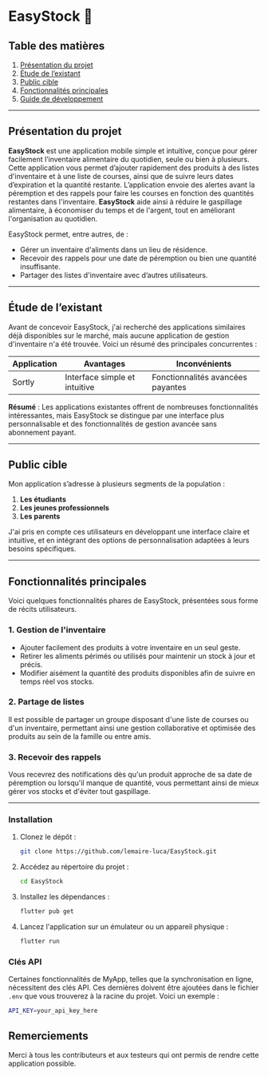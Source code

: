 # EasyStock 📝

## Table des matières

1. [Présentation du projet](#présentation-du-projet)
2. [Étude de l’existant](#étude-de-lexistant)
3. [Public cible](#public-cible)
4. [Fonctionnalités principales](#fonctionnalités-principales)
5. [Guide de développement](#guide-de-développement)

---

## Présentation du projet

**EasyStock** est une application mobile simple et intuitive, conçue pour gérer facilement l’inventaire alimentaire du quotidien, seule ou bien à plusieurs.
Cette application vous permet d’ajouter rapidement des produits à des listes d'inventaire et à une liste de courses, ainsi que de suivre leurs dates d’expiration et la quantité restante. L’application envoie des alertes avant la péremption et des rappels pour faire les courses en fonction des quantités restantes dans l'inventaire. **EasyStock** aide ainsi à réduire le gaspillage alimentaire, à économiser du temps et de l'argent, tout en améliorant l'organisation au quotidien.


EasyStock permet, entre autres, de :
- Gérer un inventaire d'aliments dans un lieu de résidence.
- Recevoir des rappels pour une date de péremption ou bien une quantité insuffisante.
- Partager des listes d'inventaire avec d’autres utilisateurs.
---

## Étude de l’existant

Avant de concevoir EasyStock, j'ai recherché des applications similaires déjà disponibles sur le marché, mais aucune application de gestion d'inventaire n'a été trouvée. Voici un résumé des principales concurrentes :

| Application  | Avantages                                          | Inconvénients                                        |
|--------------|----------------------------------------------------|------------------------------------------------------|
| Sortly       | Interface simple et intuitive                      | Fonctionnalités avancées payantes                    |

**Résumé** : Les applications existantes offrent de nombreuses fonctionnalités intéressantes, mais EasyStock se distingue par une interface plus personnalisable et des fonctionnalités de gestion avancée sans abonnement payant.

---

## Public cible

Mon application s’adresse à plusieurs segments de la population :

1. **Les étudiants**
2. **Les jeunes professionnels**
3. **Les parents**

J'ai pris en compte ces utilisateurs en développant une interface claire et intuitive, et en intégrant des options de personnalisation adaptées à leurs besoins spécifiques.

---

## Fonctionnalités principales

Voici quelques fonctionnalités phares de EasyStock, présentées sous forme de récits utilisateurs.

### 1. Gestion de l'inventaire

- Ajouter facilement des produits à votre inventaire en un seul geste.
- Retirer les aliments périmés ou utilisés pour maintenir un stock à jour et précis.
- Modifier aisément la quantité des produits disponibles afin de suivre en temps réel vos stocks.


### 2. Partage de listes

Il est possible de partager un groupe disposant d'une liste de courses ou d'un inventaire, permettant ainsi une gestion collaborative et optimisée des produits au sein de la famille ou entre amis.


### 3. Recevoir des rappels 

Vous recevrez des notifications dès qu'un produit approche de sa date de péremption ou lorsqu'il manque de quantité, vous permettant ainsi de mieux gérer vos stocks et d'éviter tout gaspillage.

---

### Installation

1. Clonez le dépôt :  
   ```bash
   git clone https://github.com/lemaire-luca/EasyStock.git
   ```
2. Accédez au répertoire du projet :  
   ```bash
   cd EasyStock
   ```
3. Installez les dépendances :  
   ```bash
   flutter pub get
   ```
4. Lancez l'application sur un émulateur ou un appareil physique :  
   ```bash
   flutter run
   ```
   
### Clés API

Certaines fonctionnalités de MyApp, telles que la synchronisation en ligne, nécessitent des clés API. Ces dernières doivent être ajoutées dans le fichier `.env` que vous trouverez à la racine du projet. Voici un exemple :

```bash
API_KEY=your_api_key_here
```

## Remerciements

Merci à tous les contributeurs et aux testeurs qui ont permis de rendre cette application possible.
